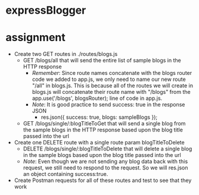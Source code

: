 # expressBlogger

# assignment 

- Create two GET routes in ./routes/blogs.js
	- GET /blogs/all that will send the entire list of sample blogs in the HTTP response
		- _Remember_: Since route names concatenate with the blogs router code we added to app.js, we only need to name our new route "/all" in blogs.js. This is because all of the routes we will create in blogs.js will concatenate their route name with "/blogs" from the app.use('/blogs', blogsRouter); line of code in app.js. 
		- _Note_: It is good practice to send success: true in the response JSON
			- res.json({
					success: true,
					blogs: sampleBlogs
				});
	- GET /blogs/single/:blogTitleToGet that will send a single blog from the sample blogs in the HTTP response based upon the blog title passed into the url
- Create one DELETE route with a single route param blogTitleToDelete
	- DELETE /blogs/single/:blogTitleToDelete that will delete a single blog in the sample blogs based upon the blog title passed into the url
	- _Note_: Even though we are not sending any blog data back with this request, we still need to respond to the request. So we will res.json an object containing success:true.
- Create Postman requests for all of these routes and test to see that they work